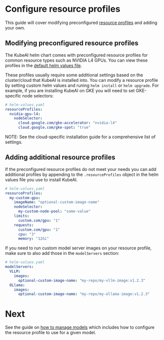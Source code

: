 # Configure resource profiles

This guide will cover modifying preconfigured [resource profiles](../concepts/resource-profiles.md) and adding your own.

## Modifying preconfigured resource profiles

The KubeAI helm chart comes with preconfigured resource profiles for common resource types such as NVIDIA L4 GPUs. You can view these profiles in the [default helm values file](https://github.com/substratusai/kubeai/blob/main/charts/kubeai/values.yaml).

These profiles usually require some additional settings based on the cluster/cloud that KubeAI is installed into. You can modify a resource profile by setting custom helm values and runing `helm install` or `helm upgrade`. For example, if you are installing KubeAI on GKE you will need to set GKE-specific node selectors:

```yaml
# helm-values.yaml
resourceProfiles:
  nvidia-gpu-l4:
    nodeSelector:
      cloud.google.com/gke-accelerator: "nvidia-l4"
      cloud.google.com/gke-spot: "true"
```

NOTE: See the cloud-specific installation guide for a comprehensive list of settings.

## Adding additional resource profiles

If the preconfigured resource profiles do not meet your needs you can add additional profiles by appending to the `.resourceProfiles` object in the helm values file you use to install KubeAI.

```yaml
# helm-values.yaml
resourceProfiles:
  my-custom-gpu:
    imageName: "optional-custom-image-name"
    nodeSelector:
      my-custom-node-pool: "some-value"
    limits:
      custom.com/gpu: "1"
    requests:
      custom.com/gpu: "1"
      cpu: "3"
      memory: "12Gi"
```

If you need to run custom model server images on your resource profile, make sure to also add those in the `modelServers` section:

```yaml
# helm-values.yaml
modelServers:
  VLLM:
    images:
      optional-custom-image-name: "my-repo/my-vllm-image:v1.2.3"
  OLlama:
    images:
      optional-custom-image-name: "my-repo/my-ollama-image:v1.2.3"
```

# Next

See the guide on [how to manage models](./manage-models.md) which includes how to configure the resource profile to use for a given model.